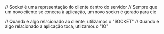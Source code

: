// Socket é uma representação do cliente dentro do servidor
// Sempre que um novo cliente se conecta à aplicação, um novo socket é gerado para ele

// Quando é algo relacionado ao cliente, utilizamos o "SOCKET"
// Quando é algo relacionado a aplicação toda, utlizamos o "IO"
